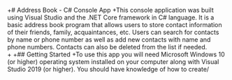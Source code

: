 +# Address Book  - C# Console App 
+This console application was built using Visual Studio and the .NET Core framework in C# language. It is a basic address book program that allows users to store contact information of their friends, family, acquaintances, etc. Users can search for contacts by name or phone number as well as add new contacts with name and phone numbers. Contacts can also be deleted from the list if needed.  
+
+## Getting Started 
+To use this app you will need Microsoft Windows 10 (or higher) operating system installed on your computer along with Visual Studio 2019 (or higher). You should have knowledge of how to create/
